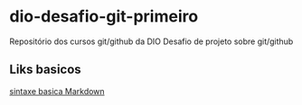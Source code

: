 # dio-desafio-git-primeiro
Repositório dos cursos git/github da DIO
Desafio de projeto sobre git/github

## Liks basicos
[sintaxe basica Markdown](https://www.markdownguide.org/basic-syntax/)
